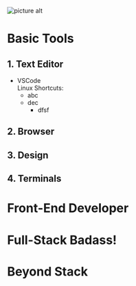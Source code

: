 ![picture alt](https://github.com/aayush4vedi/The-Hitchhikers-Guide-to-the-Full-Stack-Developer/blob/master/Media/wallpaper.jpg)

# Basic Tools
## 1. Text Editor
* VSCode<br/>
Linux Shortcuts:
    * abc
    * dec
        * dfsf
<!-- <br/>
Useful Extensions:
* abc
* dec
    * dfsf     -->

## 2. Browser

## 3. Design

## 4. Terminals


# Front-End Developer


# Full-Stack Badass!


# Beyond Stack

